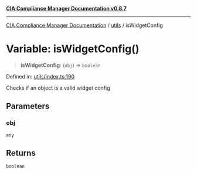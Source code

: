 [**CIA Compliance Manager Documentation v0.8.7**](../../README.md)

***

[CIA Compliance Manager Documentation](../../modules.md) / [utils](../README.md) / isWidgetConfig

# Variable: isWidgetConfig()

> **isWidgetConfig**: (`obj`) => `boolean`

Defined in: [utils/index.ts:190](https://github.com/Hack23/cia-compliance-manager/blob/c1b03266cad85c2f58531e3fd0aea147fa649ae0/src/utils/index.ts#L190)

Checks if an object is a valid widget config

## Parameters

### obj

`any`

## Returns

`boolean`
